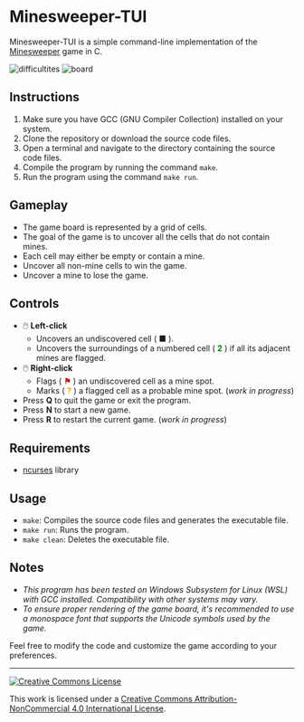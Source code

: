 # Minesweeper-TUI

Minesweeper-TUI is a simple command-line implementation of the [Minesweeper](https://en.wikipedia.org/wiki/Minesweeper_(video_game) "Minesweeper (video game) - Wikipedia") game in C.

![difficultites](https://github.com/bepposax/minesweeper-tui/assets/43136113/aa55979f-3347-495a-83d3-df46db765349) ![board](https://github.com/bepposax/minesweeper-tui/assets/43136113/0ae39140-ea32-4c9c-b6b6-62fcfc3fc200 "Game board")

## Instructions

1. Make sure you have GCC (GNU Compiler Collection) installed on your system.
2. Clone the repository or download the source code files.
3. Open a terminal and navigate to the directory containing the source code files.
4. Compile the program by running the command `make`.
5. Run the program using the command `make run`.

## Gameplay

- The game board is represented by a grid of cells.
- The goal of the game is to uncover all the cells that do not contain mines.
- Each cell may either be empty or contain a mine.
- Uncover all non-mine cells to win the game.
- Uncover a mine to lose the game.

## Controls
- 🖱️ **Left-click** 
  - Uncovers an undiscovered cell ( ■ ).
  - Uncovers the surroundings of a numbered cell ( <span style=color:green>**2**</span>  ) if all its adjacent mines are flagged.
- 🖱️ **Right-click** 
  - Flags ( <span style=color:firebrick>**⚑**</span> ) an undiscovered cell as a mine spot.
  - Marks ( <span style=color:orange>**?**</span> ) a flagged cell as a probable mine spot. (*work in progress*)
- Press **Q** to quit the game or exit the program.
- Press **N** to start a new game.
- Press **R** to restart the current game. (*work in progress*)

## Requirements

- [ncurses](https://en.wikipedia.org/wiki/Ncurses "ncurses - Wikipedia") library

## Usage

- `make`: Compiles the source code files and generates the executable file.
- `make run`: Runs the program.
- `make clean`: Deletes the executable file.

## Notes

- *This program has been tested on Windows Subsystem for Linux (WSL) with GCC installed. Compatibility with other systems may vary.*  
- *To ensure proper rendering of the game board, it's recommended to use a monospace font that supports the Unicode symbols used by the game.*

Feel free to modify the code and customize the game according to your preferences.

---

[![Creative Commons License](https://i.creativecommons.org/l/by-nc/4.0/88x31.png)](http://creativecommons.org/licenses/by-nc/4.0/)

This work is licensed under a [Creative Commons Attribution-NonCommercial 4.0 International License](http://creativecommons.org/licenses/by-nc/4.0/).
